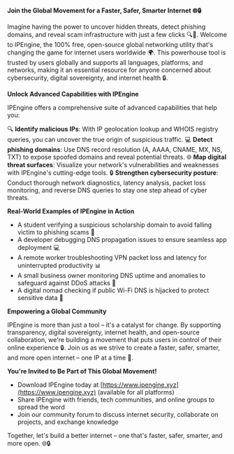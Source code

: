 **Join the Global Movement for a Faster, Safer, Smarter Internet 🌐🔒**

Imagine having the power to uncover hidden threats, detect phishing domains, and reveal scam infrastructure with just a few clicks 🔍📡. Welcome to IPEngine, the 100% free, open-source global networking utility that's changing the game for internet users worldwide 🌍. This powerhouse tool is trusted by users globally and supports all languages, platforms, and networks, making it an essential resource for anyone concerned about cybersecurity, digital sovereignty, and internet health 🔒.

**Unlock Advanced Capabilities with IPEngine**

IPEngine offers a comprehensive suite of advanced capabilities that help you:

🔍 **Identify malicious IPs**: With IP geolocation lookup and WHOIS registry queries, you can uncover the true origin of suspicious traffic.
💻 **Detect phishing domains**: Use DNS record resolution (A, AAAA, CNAME, MX, NS, TXT) to expose spoofed domains and reveal potential threats.
🌐 **Map digital threat surfaces**: Visualize your network's vulnerabilities and weaknesses with IPEngine's cutting-edge tools.
🔒 **Strengthen cybersecurity posture**: Conduct thorough network diagnostics, latency analysis, packet loss monitoring, and reverse DNS queries to stay one step ahead of cyber threats.

**Real-World Examples of IPEngine in Action**

* A student verifying a suspicious scholarship domain to avoid falling victim to phishing scams 🤝
* A developer debugging DNS propagation issues to ensure seamless app deployment 💻
* A remote worker troubleshooting VPN packet loss and latency for uninterrupted productivity 📊
* A small business owner monitoring DNS uptime and anomalies to safeguard against DDoS attacks 👥
* A digital nomad checking if public Wi-Fi DNS is hijacked to protect sensitive data 🚀

**Empowering a Global Community**

IPEngine is more than just a tool – it's a catalyst for change. By supporting transparency, digital sovereignty, internet health, and open-source collaboration, we're building a movement that puts users in control of their online experience 🔒. Join us as we strive to create a faster, safer, smarter, and more open internet – one IP at a time 🚀.

**You're Invited to Be Part of This Global Movement!**

* Download IPEngine today at [https://www.ipengine.xyz](https://www.ipengine.xyz) (available for all platforms)
* Share IPEngine with friends, tech communities, and online groups to spread the word
* Join our community forum to discuss internet security, collaborate on projects, and exchange knowledge

Together, let's build a better internet – one that's faster, safer, smarter, and more open. 🌐🔒